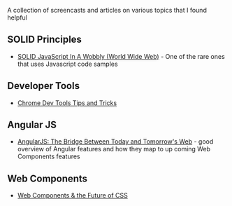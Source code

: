 A collection of screencasts and articles on various topics that I found helpful

SOLID Principles
----------------
* [SOLID JavaScript In A Wobbly (World Wide Web)](https://www.youtube.com/watch?v=TAVn7s-kO9o) - One of the rare ones that uses Javascript code samples


Developer Tools
---------------
* [Chrome Dev Tools Tips and Tricks](https://developer.chrome.com/devtools/docs/tips-and-tricks)

Angular JS
----------
* [AngularJS: The Bridge Between Today and Tomorrow's Web](https://www.youtube.com/watch?v=Po2JDV6Iebc) - good overview of Angular features and how they map to up coming Web Components features

Web Components
--------------
* [Web Components & the Future of CSS](https://www.youtube.com/watch?v=QHxrr6Q82yI) 